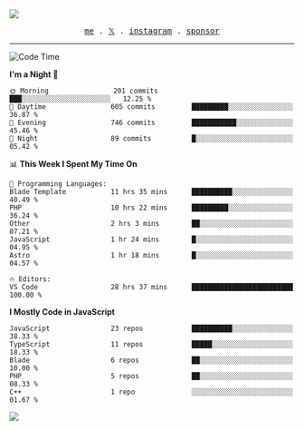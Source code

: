 <img style="bottom: 800px;" src="https://imgur.com/rilHVxA.png"/>
<p align="center">
  <samp>
    <a href="https://fayln.com">me</a> .
    <!-- <a href="https://fayln.com/projects">projects</a> . -->
    <a href="https://go.fayln.com/twitter">𝕏</a> .
    <a href="https://go.fayln.com/instagram">instagram</a> .
<!--     <a href="https://go.fayln.com/polywork">polywork</a> . -->
    <a href="https://github.com/sponsors/faridhnzz">sponsor</a>
  </samp>
</p>

---
<!--START_SECTION:waka-->
![Code Time](http://img.shields.io/badge/Code%20Time-2%2C607%20hrs%2039%20mins-blue)

**I'm a Night 🦉** 

```text
🌞 Morning                201 commits         ███░░░░░░░░░░░░░░░░░░░░░░   12.25 % 
🌆 Daytime                605 commits         █████████░░░░░░░░░░░░░░░░   36.87 % 
🌃 Evening                746 commits         ███████████░░░░░░░░░░░░░░   45.46 % 
🌙 Night                  89 commits          █░░░░░░░░░░░░░░░░░░░░░░░░   05.42 % 
```


📊 **This Week I Spent My Time On** 

```text
💬 Programming Languages: 
Blade Template           11 hrs 35 mins      ██████████░░░░░░░░░░░░░░░   40.49 % 
PHP                      10 hrs 22 mins      █████████░░░░░░░░░░░░░░░░   36.24 % 
Other                    2 hrs 3 mins        ██░░░░░░░░░░░░░░░░░░░░░░░   07.21 % 
JavaScript               1 hr 24 mins        █░░░░░░░░░░░░░░░░░░░░░░░░   04.95 % 
Astro                    1 hr 18 mins        █░░░░░░░░░░░░░░░░░░░░░░░░   04.57 % 

🔥 Editors: 
VS Code                  28 hrs 37 mins      █████████████████████████   100.00 % 
```

**I Mostly Code in JavaScript** 

```text
JavaScript               23 repos            ██████████░░░░░░░░░░░░░░░   38.33 % 
TypeScript               11 repos            █████░░░░░░░░░░░░░░░░░░░░   18.33 % 
Blade                    6 repos             ██░░░░░░░░░░░░░░░░░░░░░░░   10.00 % 
PHP                      5 repos             ██░░░░░░░░░░░░░░░░░░░░░░░   08.33 % 
C++                      1 repo              ░░░░░░░░░░░░░░░░░░░░░░░░░   01.67 % 
```




<!--END_SECTION:waka-->

![](https://hit.yhype.me/github/profile?user_id=29797712)
